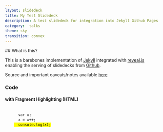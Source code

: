 ```yaml
---
layout: slidedeck
title: My Test Slidedeck
description: A test slidedeck for integration into Jekyll Github Pages
category:  talks
theme: sky
transition: convex
---
```


<section data-markdown>
## What is this?

This is a barebones implementation of [Jekyll](http://jekyllrb.com/) integrated with [reveal.js](https://github.com/hakimel/reveal.js/) enabling the serving of slidedecks from [Github](https://github.com).

Source and important caveats/notes available [here](https://github.com/mjvo/reveal-jekyll-slideserver)
</section>

<section data-markdown>
    <script type="text/template">
## slide 2
<!--linebreaks by double-space and RETURN -->
> "This is a quote"  
> &#8212; by <cite>someone</cite>
  </script>
</section>

<section>
    <h3>Code</h3>
    <h4>with Fragment Highlighting (HTML)</h4>
    <pre><code data-noescape>
      var x;
      x = x++;
    <mark class="fragment" data-fragment-index="1">  console.log(x);</mark>
    </code></pre>
</section>

<section data-markdown>
    <script type="text/template">

## Markdown Code Test
### with fragments
<pre><code data-noescape>
  var x;
  x = x++;
  <mark class="fragment" data-fragment-index="1">  console.log(x);</mark>
  var y;

</code></pre>

* Item 1 <!-- .element: class="fragment" data-fragment-index="1" -->
  </script>
</section>

<section data-markdown>
    <script type="text/template">

## Title
![arduino](images/arduino.jpg) <!-- .element: style="width:60%" -->

  </script>
</section>

<section data-markdown>
    <script type="text/template">

col1|col2
:---:|:---:
data|data2
data3|data4

  </script>
</section>

<section data-markdown>
    <script type="text/template">

## Fragments
* Item 1 <!-- .element: class="fragment highlight-current-blue" -->
* Item 2 <!-- .element: class="fragment" -->

    </script>
</section>

<section>
<pre class="_cssdeck_embed" data-pane="js" data-user="mjvo" data-href="mjvo-p5js" data-version="0" data-height="500"></pre><script async src="http://cssdeck.com/assets/js/embed.js"></script>
</section>
